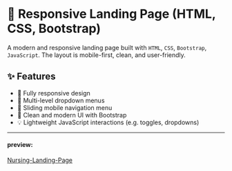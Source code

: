 # 🚀 Responsive Landing Page (HTML, CSS, Bootstrap)

A modern and responsive landing page built with `HTML`, `CSS`, `Bootstrap`, `JavaScript`. The layout is mobile-first, clean, and user-friendly.

## ✨ Features

- 📱 Fully responsive design
- 📂 Multi-level dropdown menus
- 📑 Sliding mobile navigation menu
- 🎨 Clean and modern UI with Bootstrap
- 💡 Lightweight JavaScript interactions (e.g. toggles, dropdowns)
  
---
#### preview: 
[Nursing-Landing-Page]( https://alisoltaninejad.github.io/Nursing-Landing-Page/)
